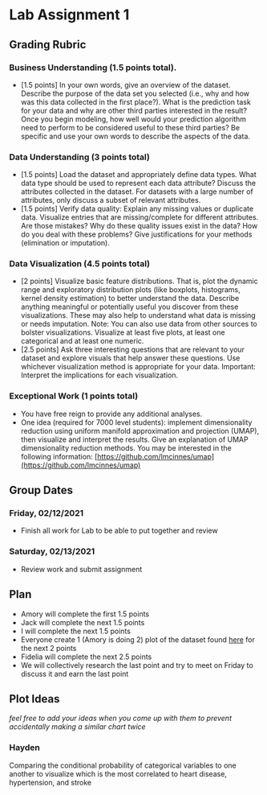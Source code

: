 # Lab Assignment 1

## Grading Rubric

### Business Understanding (1.5 points total).  
* [1.5 points] In your own words, give an overview of the dataset. Describe the purpose of the data set you selected (i.e., why and how was this data collected in the first place?). What is the prediction task for your data and why are other third parties interested in the result? Once you begin modeling, how well would your prediction algorithm need to perform to be considered useful to these third parties?
Be specific and use your own words to describe the aspects of the data.

### Data Understanding (3 points total)
* [1.5 points] Load the dataset and appropriately define data types. What data type should be used to represent each data attribute? Discuss the attributes collected in the dataset. For datasets with a large number of attributes, only discuss a subset of relevant attributes.  
* [1.5 points] Verify data quality: Explain any missing values or duplicate data. Visualize entries that are missing/complete for different attributes. Are those mistakes? Why do these quality issues exist in the data? How do you deal with these problems? Give justifications for your methods (elimination or imputation).  

### Data Visualization (4.5 points total)
* [2 points] Visualize basic feature distributions. That is, plot the dynamic range and exploratory distribution plots (like boxplots, histograms, kernel density estimation) to better understand the data. Describe anything meaningful or potentially useful you discover from these visualizations. These may also help to understand what data is missing or needs imputation. Note: You can also use data from other sources to bolster visualizations. Visualize at least five plots, at least one categorical and at least one numeric. 
* [2.5 points] Ask three interesting questions that are relevant to your dataset and explore visuals that help answer these questions. Use whichever visualization method is appropriate for your data.  Important: Interpret the implications for each visualization. 
  
### Exceptional Work (1 points total)
* You have free reign to provide any additional analyses. 
* One idea (required for 7000 level students): implement dimensionality reduction using uniform manifold approximation and projection (UMAP), then visualize and interpret the results. Give an explanation of UMAP dimensionality reduction methods. You may be interested in the following information: [https://github.com/lmcinnes/umap](https://github.com/lmcinnes/umap)

## Group Dates

### Friday, 02/12/2021
* Finish all work for Lab to be able to put together and review

### Saturday, 02/13/2021
* Review work and submit assignment

## Plan

* Amory will complete the first 1.5 points
* Jack will complete the next 1.5 points
* I will complete the next 1.5 points
* Everyone create 1 (Amory is doing 2) plot of the dataset found [here](https://www.kaggle.com/fedesoriano/stroke-prediction-dataset) for the next 2 points
* Fidelia will complete the next 2.5 points
* We will collectively research the last point and try to meet on Friday to discuss it and earn the last point

## Plot Ideas

*feel free to add your ideas when you come up with them to prevent accidentally making a similar chart twice*

### Hayden

Comparing the conditional probability of categorical variables to one another to visualize which is the most correlated to heart disease, hypertension, and stroke
